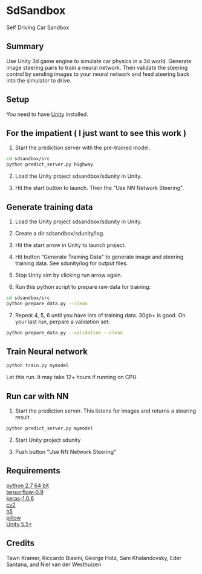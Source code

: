 # SdSandbox

Self Driving Car Sandbox



## Summary

Use Unity 3d game engine to simulate car physics in a 3d world. 
Generate image steering pairs to train a neural network. 
Then validate the steering control by sending images to your neural network and feed steering back into the simulator to drive.



## Setup

You need to have [Unity](https://unity3d.com/get-unity/download) installed.



## For the impatient ( I just want to see this work )

1) Start the prediction server with the pre-trained model. 

```bash
cd sdsandbox/src
python predict_server.py highway
```

2) Load the Unity project sdsandbox/sdunity in Unity.  

3) Hit the start button to launch. Then the "Use NN Network Steering".  


## Generate training data

1) Load the Unity project sdsandbox/sdunity in Unity.  

2) Create a dir sdsandbox/sdunity/log.  

3) Hit the start arrow in Unity to launch project.  

4) Hit button "Generate Training Data" to generate image and steering training data. See sdunity/log for output files.  

5) Stop Unity sim by clicking run arrow again.  

6) Run this python script to prepare raw data for training:  

```bash
cd sdsandbox/src
python prepare_data.py --clean
```

7) Repeat 4, 5, 6 until you have lots of training data. 30gb+ is good. On your last run, perpare a validation set:  

```bash
python prepare_data.py --validation --clean
```



## Train Neural network

```bash
python train.py mymodel
```

Let this run. It may take 12+ hours if running on CPU.  



## Run car with NN

1) Start the prediction server. This listens for images and returns a steering result.  

```bash
python predict_server.py mymodel
```

2) Start Unity project sdunity  

3) Push button "Use NN Network Steering"  



## Requirements
[python 2.7 64 bit](https://www.python.org/)  
[tensorflow-0.9](https://github.com/tensorflow/tensorflow)  
[keras-1.0.6](https://github.com/fchollet/keras)  
[cv2](https://anaconda.org/menpo/opencv3)  
[h5](http://www.h5py.org/)  
[pillow](https://python-pillow.org/)  
[Unity 5.5+](https://unity3d.com/get-unity/download)  

## Credits

Tawn Kramer, Riccardo Biasini, George Hotz, Sam Khalandovsky, Eder Santana, and Niel van der Westhuizen  


